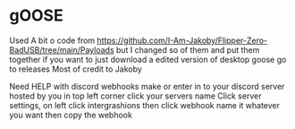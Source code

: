 # gOOSE
Used A bit o code from https://github.com/I-Am-Jakoby/Flipper-Zero-BadUSB/tree/main/Payloads but I changed so of them and put them together
if you want to just download a edited version of desktop goose go to releases Most of credit to Jakoby

Need HELP with discord webhooks make or enter in to your discord server hosted by you in top left corner click your servers name 
Click server settings, on left click intergrashions then click webhook name it whatever you want then copy the webhook
